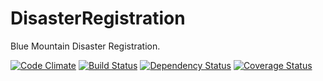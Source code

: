 DisasterRegistration
====================

Blue Mountain Disaster Registration.

[![Code Climate](https://codeclimate.com/github/StephenSmithwick/DisasterRegistration/badges/gpa.svg)](https://codeclimate.com/github/StephenSmithwick/DisasterRegistration)
[![Build Status](https://travis-ci.org/StephenSmithwick/DisasterRegistration.svg?branch=master)](https://travis-ci.org/StephenSmithwick/DisasterRegistration)
[![Dependency Status](https://gemnasium.com/StephenSmithwick/DisasterRegistration.svg)](https://gemnasium.com/StephenSmithwick/DisasterRegistration)
[![Coverage Status](https://img.shields.io/coveralls/StephenSmithwick/DisasterRegistration.svg)](https://coveralls.io/r/StephenSmithwick/DisasterRegistration)